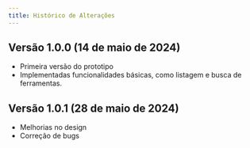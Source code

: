 ```yaml
---
title: Histórico de Alterações
---
```


## Versão 1.0.0 (14 de maio de 2024)

- Primeira versão do prototipo
- Implementadas funcionalidades básicas, como listagem e busca de ferramentas.


## Versão 1.0.1 (28 de maio de 2024)

- Melhorias no design
- Correção de bugs


